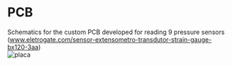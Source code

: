 # PCB
Schematics for the custom PCB developed for reading 9 pressure sensors (www.eletrogate.com/sensor-extensometro-transdutor-strain-gauge-bx120-3aa)  
![placa](https://user-images.githubusercontent.com/94933775/168952099-dd213556-f15a-4a2d-96c0-729c3c9cb21f.png)
